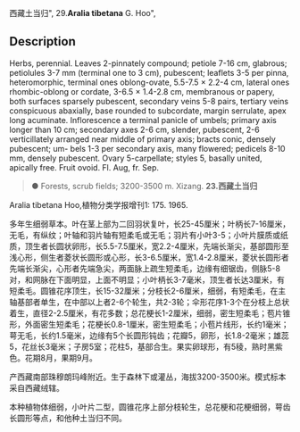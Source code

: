 西藏土当归",
29.**Aralia tibetana** G. Hoo",

## Description
Herbs, perennial. Leaves 2-pinnately compound; petiole 7-16 cm, glabrous; petiolules 3-7 mm (terminal one to 3 cm), pubescent; leaflets 3-5 per pinna, heteromorphic, terminal ones oblong-ovate, 5.5-7.5 × 2.2-4 cm, lateral ones rhombic-oblong or cordate, 3-6.5 × 1.4-2.8 cm, membranous or papery, both surfaces sparsely pubescent, secondary veins 5-8 pairs, tertiary veins conspicuous abaxially, base rounded to subcordate, margin serrulate, apex long acuminate. Inflorescence a terminal panicle of umbels; primary axis longer than 10 cm; secondary axes 2-6 cm, slender, pubescent, 2-6 verticillately arranged near middle of primary axis; bracts conic, densely pubescent; um- bels 1-3 per secondary axis, many flowered; pedicels 8-10 mm, densely pubescent. Ovary 5-carpellate; styles 5, basally united, apically free. Fruit ovoid. Fl. Aug, fr. Sep.

> ● Forests, scrub fields; 3200-3500 m. Xizang.
**23.西藏土当归**

Aralia tibetana Hoo,植物分类学报增刊1: 175. 1965.

多年生细弱草本。叶在茎上部为二回羽状复叶，长25-45厘米；叶柄长7-16厘米，无毛，有纵纹；叶轴和羽片轴有短柔毛或无毛；羽片有小叶3-5；小叶片膜质或纸质，顶生者长圆状卵形，长5.5-7.5厘米，宽2.2-4厘米，先端长渐尖，基部圆形至浅心形，侧生者菱状长圆形或心形，长3-6.5厘米，宽1.4-2.8厘米，菱状长圆形者先端长渐尖，心形者先端急尖，两面脉上疏生短柔毛，边缘有细锯齿，侧脉5-8对，和网脉在下面明显，上面不明显；小叶柄长3-7毫米，顶生者长达3厘米，有短柔毛。圆锥花序顶生，长15-32厘米；分枝长2-6厘米，细弱，有短柔毛，在主轴基部者单生，在中部以上者2-6个轮生，共2-3轮；伞形花序1-3个在分枝上总状着生，直径2-2.5厘米，有花多数；总花梗长1-2厘米，细弱，密生短柔毛；苞片锥形，外面密生短柔毛；花梗长0.8-1厘米，密生短柔毛；小苞片线形，长约1毫米；萼无毛，长约1.5毫米，边缘有5个长圆形钝齿；花瓣5，卵形，长1.8-2毫米；雄蕊5，花丝长3毫米；子房5室；花柱5，基部合生。果实卵球形，有5稜，熟时黑紫色。花期8月，果期9月。

产西藏南部珠穆朗玛峰附近。生于森林下或灌丛，海拔3200-3500米。模式标本采自西藏绒辖。

本种植物体细弱，小叶片二型，圆锥花序上部分枝轮生，总花梗和花梗细弱，萼齿长圆形等点，和他种土当归不同。
